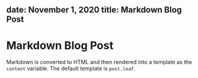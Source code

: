 date: November 1, 2020
title: Markdown Blog Post
---
#  Markdown Blog Post

Markdown is converted to HTML and then rendered into a template as the `content` variable. The default template is `post.leaf`.

